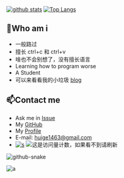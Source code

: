 

<!--
![banner](github-metrics.svg)
<a href="https://profile.codersrank.io/user/sudoskys/">
<img width="50%" align="left" src="https://cr-skills-chart-widget.azurewebsites.net/api/api?username=sudoskys&skills=Java,JSON,HTML,JavaScript,,Python,Shell,TypeScript,Vue" />
</a>
-->
<!--
<img width="50%" align="right" src="https://cr-skills-chart-widget.azurewebsites.net/api/api?username=sudoskys&skills=Java,JSON,HTML,JavaScript,,Python,Shell,TypeScript,Vue" />
-->

[![github stats](https://github-readme-stats.vercel.app/api?username=huige233&show_icons=true&count_private=true&include_all_commits=true&line_height=28&hide_rank=false&theme=dark&bg_color=DEG,1E90FF,87CEEB&text_color=E6E6FA&icon_color=FFFACD)](https://github.com/anuraghazra/github-readme-stats)
[![Top Langs](https://github-readme-stats.vercel.app/api/top-langs/?username=huige233&line_height=28&layout=compact&langs_count=10&hide=html&theme=dark&bg_color=DEG,87ceeb,0089A7&text_color=E6E6FA&icon_color=FFFACD)](https://github.com/anuraghazra/github-readme-stats)
<!--
can use hide=glsl,js
-->

##  👋Who am i

- 一般路过
- 擅长 ctrl+c 和 ctrl+v
- 啥也不会别想了，没有擅长语言
- Learning how to program worse
- A Student
- 可以来看看我的小垃圾 [blog](https://huige233.com)

## 📫Contact me

-   Ask me in [Issue](https://github.com/huige233/huige233/issues)
-   My [GitHub](https://github.com/huige233)
-   My [Profile](https://profile.codersrank.io/user/huige233/)
-   E-mail: [huige1463@gmail.com](mailto:huige1463@gmail.com)
-   [![s](https://img.shields.io/badge/Become-Sponsor-DB94A2)](https://afdian.net/a/huige) ![这是访问量计数，如果看不到请刷新](https://visitor-badge.laobi.icu/badge?page_id=huige233.README)


<picture>
  <source media="(prefers-color-scheme: dark)" srcset="github-snake-dark.svg">
  <source media="(prefers-color-scheme: light)" srcset="github-snake.svg">
  <img alt="github-snake" src="github-snake.svg">
</picture>

![a](https://github.com/huige233/image_use/blob/master/otheruse_image/h7kfm-srvil.joka60z9am0.gif)








